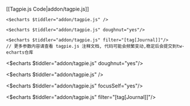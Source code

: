[[Tagpie.js Code|addon/tagpie.js]]

```wikitex
<$echarts $tiddler="addon/tagpie.js" />

<$echarts $tiddler="addon/tagpie.js" doughnut="yes"/>

<$echarts $tiddler="addon/tagpie.js" filter="[tag[Journal]]"/>
// 更多参数内容请查看 tagpie.js 注释文档, 代码可能会频繁变动,稳定后会提交到tw-echarts仓库
```

<$echarts $tiddler="addon/tagpie.js" doughnut="yes"/>

<$echarts $tiddler="addon/tagpie.js" />

<$echarts $tiddler="addon/tagpie.js" focusSelf="yes"/>


<$echarts $tiddler="addon/tagpie.js" filter="[tag[Journal]]"/>
